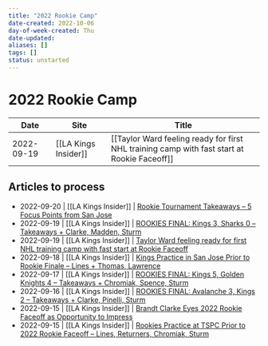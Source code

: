 ```yaml
---
title: "2022 Rookie Camp"
date-created: 2022-10-06
day-of-week-created: Thu
date-updated: 
aliases: []
tags: []
status: unstarted
---
```


# 2022 Rookie Camp


Date | Site | Title
---|---|---
2022-09-19  | [[LA Kings Insider]] | [[Taylor Ward feeling ready for first NHL training camp with fast start at Rookie Faceoff]]

## Articles to process
- 2022-09-20 | [[LA Kings Insider]] |  [Rookie Tournament Takeaways – 5 Focus Points from San Jose](http://lakingsinsider.com/2022/09/20/rookie-tournament-takeaways-5-focus-points-from-san-jose/)
- 2022-09-19 | [[LA Kings Insider]] |  [ROOKIES FINAL: Kings 3, Sharks 0 – Takeaways + Clarke, Madden, Sturm](http://lakingsinsider.com/2022/09/19/rookies-final-kings-3-sharks-0-takeaways-clarke-madden-sturm/) 
- 2022-09-19 | [[LA Kings Insider]] | [Taylor Ward feeling ready for first NHL training camp with fast start at Rookie Faceoff](http://lakingsinsider.com/2022/09/19/taylor-ward-feeling-ready-for-first-nhl-training-camp-with-fast-start-at-rookie-faceoff/)
- 2022-09-18 | [[LA Kings Insider]] |  [Kings Practice in San Jose Prior to Rookie Finale – Lines + Thomas, Lawrence](http://lakingsinsider.com/2022/09/18/kings-practice-in-san-jose-prior-to-rookie-finale-lines-thomas-lawrence/)
- 2022-09-17 | [[LA Kings Insider]] | [ROOKIES FINAL: Kings 5, Golden Knights 4 – Takeaways + Chromiak, Spence, Sturm](http://lakingsinsider.com/2022/09/17/rookies-final-kings-5-golden-knights-4-takeaways-chromiak-spence-sturm/)
- 2022-09-16 | [[LA Kings Insider]] | [ROOKIES FINAL: Avalanche 3, Kings 2 – Takeaways + Clarke, Pinelli, Sturm](http://lakingsinsider.com/2022/09/16/rookies-final-avalanche-3-kings-2-takeaways-clarke-pinelli-sturm/) 
- 2022-09-15 | [[LA Kings Insider]] |  [Brandt Clarke Eyes 2022 Rookie Faceoff as Opportunity to Impress](http://lakingsinsider.com/2022/09/15/brandt-clarke-eyes-2022-rookie-faceoff-as-opportunity-to-impress/)
- 2022-09-15 | [[LA Kings Insider]] | [Rookies Practice at TSPC Prior to 2022 Rookie Faceoff – Lines, Returners, Chromiak, Sturm](http://lakingsinsider.com/2022/09/15/rookies-practice-at-tspc-prior-to-2022-rookie-faceoff-lines-returners-chromiak-sturm/)
